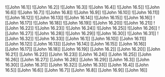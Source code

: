 ![[John 16.1]]
![[John 16.2]]
![[John 16.3]]
![[John 16.4]]
![[John 16.5]]
![[John 16.6]]
![[John 16.7]]
![[John 16.8]]
![[John 16.9]]
![[John 16.10]]
![[John 16.11]]
![[John 16.12]]
![[John 16.13]]
![[John 16.14]]
![[John 16.15]]
![[John 16.16]]
![[John 16.17]]
![[John 16.18]]
![[John 16.19]]
![[John 16.20]]
![[John 16.21]]
![[John 16.22]]
![[John 16.23]]
![[John 16.24]]
![[John 16.25]]
![[John 16.26]]
![[John 16.27]]
![[John 16.28]]
![[John 16.29]]
![[John 16.30]]
![[John 16.31]]
![[John 16.32]]
![[John 16.33]]
[[John 16.1]]
[[John 16.10]]
[[John 16.11]]
[[John 16.12]]
[[John 16.13]]
[[John 16.14]]
[[John 16.15]]
[[John 16.16]]
[[John 16.17]]
[[John 16.18]]
[[John 16.19]]
[[John 16.2]]
[[John 16.20]]
[[John 16.21]]
[[John 16.22]]
[[John 16.23]]
[[John 16.24]]
[[John 16.25]]
[[John 16.26]]
[[John 16.27]]
[[John 16.28]]
[[John 16.29]]
[[John 16.3]]
[[John 16.30]]
[[John 16.31]]
[[John 16.32]]
[[John 16.33]]
[[John 16.4]]
[[John 16.5]]
[[John 16.6]]
[[John 16.7]]
[[John 16.8]]
[[John 16.9]]
[[John 16]]
